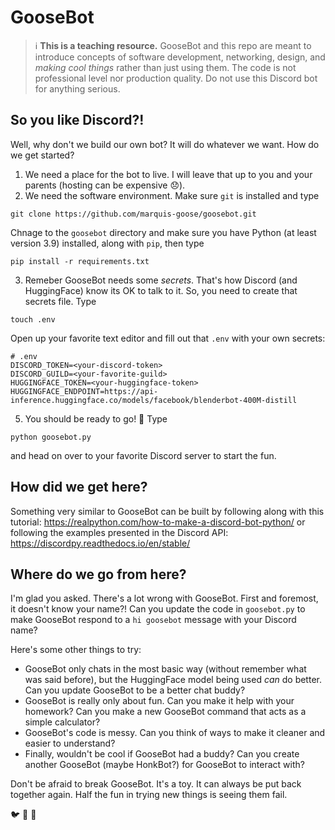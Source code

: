 # GooseBot
> ℹ️ **This is a teaching resource.** GooseBot and this repo are meant to introduce concepts of software development, networking, design, and _making cool things_ rather than just using them. The code is not professional level nor production quality. Do not use this Discord bot for anything serious. 

## So you like Discord?!
Well, why don't we build our own bot? It will do whatever we want. How do we get started?

1. We need a place for the bot to live. I will leave that up to you and your parents (hosting can be expensive 😞).
2. We need the software environment. Make sure `git` is installed and type
```
git clone https://github.com/marquis-goose/goosebot.git
```
Chnage to the `goosebot` directory and make sure you have Python (at least version 3.9) installed, along with `pip`, then type
```
pip install -r requirements.txt
```
3. Remeber GooseBot needs some _secrets_. That's how Discord (and HuggingFace) know its OK to talk to it. So, you need to create that secrets file. Type
```
touch .env
```
Open up your favorite text editor and fill out that `.env` with your own secrets:
```
# .env
DISCORD_TOKEN=<your-discord-token>
DISCORD_GUILD=<your-favorite-guild>
HUGGINGFACE_TOKEN=<your-huggingface-token>
HUGGINGFACE_ENDPOINT=https://api-inference.huggingface.co/models/facebook/blenderbot-400M-distill
```
5. You should be ready to go! 👻 Type
```
python goosebot.py
```
and head on over to your favorite Discord server to start the fun.

## How did we get here?
Something very similar to GooseBot can be built by following along with this tutorial: https://realpython.com/how-to-make-a-discord-bot-python/ or following the examples presented in the Discord API: https://discordpy.readthedocs.io/en/stable/

## Where do we go from here?
I'm glad you asked. There's a lot wrong with GooseBot. First and foremost, it doesn't know your name?! Can you update the code in `goosebot.py` to make GooseBot respond to a `hi goosebot` message with your Discord name?

Here's some other things to try:
* GooseBot only chats in the most basic way (without remember what was said before), but the HuggingFace model being used _can_ do better. Can you update GooseBot to be a better chat buddy?
* GooseBot is really only about fun. Can you make it help with your homework? Can you make a new GooseBot command that acts as a simple calculator?
* GooseBot's code is messy. Can you think of ways to make it cleaner and easier to understand?
* Finally, wouldn't be cool if GooseBot had a buddy? Can you create another GooseBot (maybe HonkBot?) for GooseBot to interact with?

Don't be afraid to break GooseBot. It's a toy. It can always be put back together again. Half the fun in trying new things is seeing them fail.

🐦 🦢 🐔
